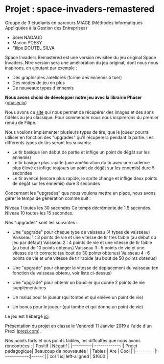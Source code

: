 ﻿# Projet : space-invaders-remastered

Groupe de 3 étudiants en parcours MIAGE (Méthodes Informatiques Appliquées à la Gestion des Entreprises)
- Sörel NADAUD
- Marion POESY
- Filipe DOUTEL SILVA

Space Invaders Remastered est une version revisitée du jeu original Space Invaders.
Ntre version sera une amélioration du jeu original, dont nous nous inspirons, en ajoutant par exemple :

- Des graphismes améliorés (forme des ennemis à tuer)
- Des modes de jeu en plus
- De nouveaux types d'ennemis

**Nous avons choisi de développer notre jeu avec la librairie Phaser** ([phaser.io](http://phaser.io/))

Nous avons ce [site](http://www.classicgaming.cc/classics/space-invaders/sounds) qui nous permet de récupérer des images et des sons fidèles au jeu classique.
Pour commencer nous nous inspirerons du premier rendu de Filipe.

Nous voulons implémenter plusieurs types de tirs, que le joueur pourra utiliser en fonction des "upgrades" qu'il récuperera pendant la partie. Les différents types de tirs seront les suivants:

- Le tir basique (en début de partie et inflige un point de dégât sur les ennemis)
- Le tir basique plus rapide (une amélioration du tir avec une cadence plus élevé et inflige toujours un point de dégât sur les ennemis) dure 5 secondes
- Le tir avancé (encore plus rapide, le sprite change et inflige deux points de dégât sur les ennemis) dure 3 secondes

Concernant les "upgrades" que nous voulons mettre en place, nous avons gérer le temps de génération comme suit :

Niveau 1 toutes les 30 secondes
Ce temps décrémente de 1.5 secondes.
Niveau 10 toutes les 15 secondes.

Nos "upgrades" sont les suivantes : 

- Une "upgrade" pour chaque type de vaisseau (4 types de vaisseau)
	Vaisseau 1 : 3 points de vie et une vitesse de tir très faible (au début du jeu par défaut)
	Vaisseau 2 : 4 points de vie et une vitesse de tir faible (au bout de 10 points obtenus)
	Vaisseau 3 : 5 points de vie et une vitesse de tir correcte (au bout de 30 points obtenus)
	Vaisseau 4 : 6 points de vie et une vitesse de tir rapide (au bout de 50 points obtenus)
- Une "upgrade" pour changer la vitesse de déplacement du vaisseau (en fonction du vaisseau obtenu, voir liste ci-dessus)
- Une "upgrade" pour obtenir un bouclier qui donne 2 points de vie supplémentaires

- Un malus pour le joueur (qui tombe et qui enlève un point de vie)
- Un bonus pour le joueur (qui tombe et qui donne un point de vie)

Le jeu est hébergé [ici](https://mouun.github.io/space-invaders-remastered/).

Présentation du projet en classe le Vendredi 11 Janvier 2019 à l'aide d'un Prezi ([prezi.com](https://prezi.com/p/pm8udgrcgxvr/)).

Nos points forts et nos points faibles, les diffcultés que nous avons rencontrées : 
| Positif | Négatif | |----------|:-------------:|| Projet pédagogique| Beaucoup de nouveautés |
| Tables | Are | Cool | |----------|:-------------:|------:| | col 1 is| left-aligned | $1600 |